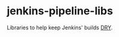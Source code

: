 # jenkins-pipeline-libs
Libraries to help keep Jenkins' builds [DRY](http://en.wikipedia.org/wiki/Don't_repeat_yourself).
